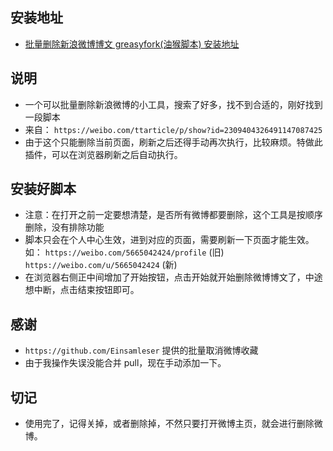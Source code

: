## 安装地址

- [批量删除新浪微博博文 greasyfork(油猴脚本) 安装地址](https://greasyfork.org/zh-CN/scripts/376618-%E6%89%B9%E9%87%8F%E5%88%A0%E9%99%A4%E6%96%B0%E6%B5%AA%E5%BE%AE%E5%8D%9A%E5%8D%9A%E6%96%87)

## 说明

- 一个可以批量删除新浪微博的小工具，搜索了好多，找不到合适的，刚好找到一段脚本
- 来自： `https://weibo.com/ttarticle/p/show?id=2309404326491147087425`
- 由于这个只能删除当前页面，刷新之后还得手动再次执行，比较麻烦。特做此插件，可以在浏览器刷新之后自动执行。

## 安装好脚本

- 注意：在打开之前一定要想清楚，是否所有微博都要删除，这个工具是按顺序删除，没有排除功能
- 脚本只会在个人中心生效，进到对应的页面，需要刷新一下页面才能生效。如： `https://weibo.com/5665042424/profile` (旧) `https://weibo.com/u/5665042424` (新)
- 在浏览器右侧正中间增加了开始按钮，点击开始就开始删除微博博文了，中途想中断，点击结束按钮即可。

## 感谢

- `https://github.com/Einsamleser` 提供的批量取消微博收藏
- 由于我操作失误没能合并 pull，现在手动添加一下。

## 切记

- 使用完了，记得关掉，或者删除掉，不然只要打开微博主页，就会进行删除微博。
